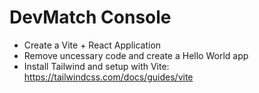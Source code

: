 # DevMatch Console

- Create a Vite + React Application
- Remove uncessary code and create a Hello World app
- Install Tailwind and setup with Vite: https://tailwindcss.com/docs/guides/vite
